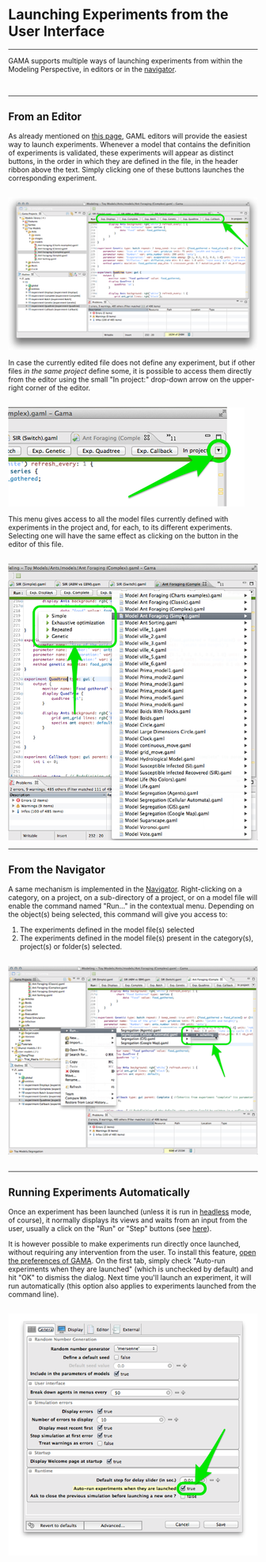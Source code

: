 # Launching Experiments from the User Interface

---

GAMA supports multiple ways of launching experiments from within the Modeling Perspective, in editors or in the [navigator](G__NavigatingWorkspace).


<br />

---

## From an Editor
As already mentioned on [this page](G__GamlEditor), GAML editors will provide the easiest way to launch experiments. Whenever a model that contains the definition of experiments is validated, these experiments will appear as distinct buttons, in the order in which they are defined in the file, in the header ribbon above the text. Simply clicking one of these buttons launches the corresponding experiment.

<br />
<img src='images/launch_experiments/editor_launch.png' /> <br />

In case the currently edited file  does not define any experiment, but if other files _in the same project_ define some, it is possible to access them directly from the editor using the small "In project:" drop-down arrow on the upper-right corner of the editor.

<br />
<img src='images/launch_experiments/editor_in_project.png' /> <br />

This menu gives access to all the model files currently defined with experiments in the project and, for each, to its different experiments. Selecting one will have the same effect as clicking on the button in the editor of this file.

<br />
<img src='images/launch_experiments/menu_in_project.png' /> <br />

---

## From the Navigator
A same mechanism is implemented in the [Navigator](G__NavigatingWorkspace). Right-clicking on a category, on a project, on a sub-directory of a project, or on a model file will enable the command named "Run…" in the contextual menu. Depending on the object(s) being selected, this command will give you access to:

  1. The experiments defined in the model file(s) selected
  1. The experiments defined in the model file(s) present in the category(s), project(s) or folder(s) selected.

<br />
<img src='images/launch_experiments/navigator_launch.png' /> <br />


<br />

---

## Running Experiments Automatically
Once an experiment has been launched (unless it is run in [headless](G__Headless) mode, of course), it normally displays its views and waits from an input from the user, usually a click on the "Run" or "Step" buttons (see [here](G__MenusAndCommands)).

It is however possible to make experiments run directly once launched, without requiring any intervention from the user.  To install this feature, [open the preferences of GAMA](G__Preferences). On the first tab, simply check "Auto-run experiments when they are launched" (which is unchecked by default) and hit "OK" to dismiss the dialog. Next time you'll launch an experiment, it will run automatically (this option also applies to experiments launched from the command line).

<br />
<img src='images/launch_experiments/prefs_auto_run.png' /> <br />